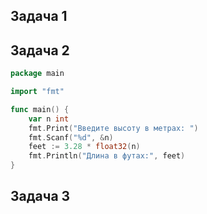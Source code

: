 ## Задача 1


## Задача 2

```go
package main

import "fmt"

func main() {
	var n int
	fmt.Print("Введите высоту в метрах: ")
	fmt.Scanf("%d", &n)
	feet := 3.28 * float32(n)
	fmt.Println("Длина в футах:", feet)
}
```
## Задача 3
